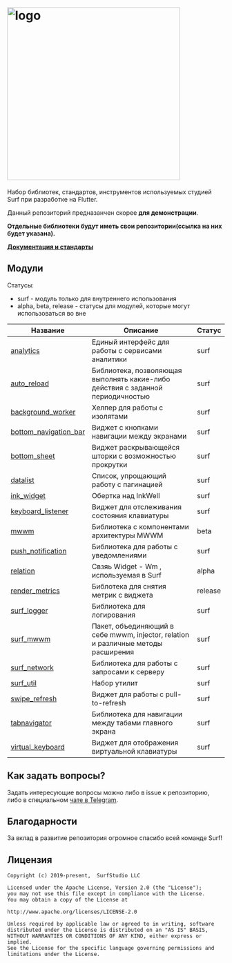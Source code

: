 <!--![logo](logo.gif)-->

# <img src="logo.gif" title="logo" width="400" height="400" align="middle"/>


Набор библиотек, стандартов, инструментов используемых студией Surf при разработке на Flutter.

Данный репозиторий предназанчен скорее **для демонстрации**.

**Отдельные библиотеки будут иметь свои репозитории(ссылка на них будет указана).**

[**Документация и стандарты**](docs/ru/main.md)

## Модули

Статусы:

- surf - модуль только для внутреннего использования
- alpha, beta, release - статусы для модулей, которые могут использоваться во вне

| Название | Описание | Статус |
|----------|----------|--------|
| [analytics](https://pub.dev/packages/analytics) | Единый интерфейс для работы с сервисами аналитики | surf |
| [auto_reload](https://pub.dev/packages/auto_reload) | Библиотека, позволяющая выполнять какие-либо действия с заданной периодичностью | surf |
| [background_worker](https://pub.dev/packages/background_worker) | Хелпер для работы с изолятами | surf |
| [bottom_navigation_bar](https://pub.dev/packages/bottom_navigation_bar) | Виджет с кнопками навигации между экранами | surf |
| [bottom_sheet](https://pub.dev/packages/bottom_sheet) | Виджет раскрывающейся шторки с возможностью прокрутки | surf |
| [datalist](https://pub.dev/packages/datalist) | Список, упрощающий работу с пагинацией | surf |
| [ink_widget](https://pub.dev/packages/ink_widget) | Обертка над InkWell | surf |
| [keyboard_listener](packages/keyboard_listener/) | Виджет для отслеживания состояния клавиатуры | surf |
| [mwwm](https://pub.dev/packages/mwwm) | Библиотека с компонентами архитектуры MWWM | beta |
| [push_notification](https://pub.dev/packages/push_notification) | Библиотека для работы с уведомлениями | surf |
| [relation](https://pub.dev/packages/relation) | Свзяь Widget - Wm , используемая в Surf | alpha |
| [render_metrics](https://pub.dev/packages/render_metrics) | Библотека для снятия метрик с виджета | release |
| [surf_logger](https://pub.dev/packages/surf_logger) | Библиотека для логирования | surf |
| [surf_mwwm](https://pub.dev/packages/surf_mwwm) | Пакет, объединяющий в себе mwwm, injector, relation и различные методы расширения | surf |
| [surf_network](https://pub.dev/packages/surf_network) | Библиотека для работы с запросами к серверу | surf |
| [surf_util](https://pub.dev/packages/surf_util) | Набор утилит | surf |
| [swipe_refresh](https://pub.dev/packages/swipe_refresh) | Виджет для работы с pull-to-refresh | surf |
| [tabnavigator](https://pub.dev/packages/tabnavigator) | Библиотека для навигации между табами главного экрана | surf |
| [virtual_keyboard](packages/virtual_keyboard/) | Виджет для отображения виртуальной клавиатуры | surf |


## Как задать вопросы?

Задать интересующие вопросы можно либо в issue к репозиторию,
либо в специальном [чате в Telegram](https://t.me/SurfGear).

## Благодарности

За вклад в развитие репозитория огромное спасибо всей команде Surf!

## Лицензия
```
Copyright (c) 2019-present,  SurfStudio LLC

Licensed under the Apache License, Version 2.0 (the "License");
you may not use this file except in compliance with the License.
You may obtain a copy of the License at

http://www.apache.org/licenses/LICENSE-2.0

Unless required by applicable law or agreed to in writing, software
distributed under the License is distributed on an "AS IS" BASIS,
WITHOUT WARRANTIES OR CONDITIONS OF ANY KIND, either express or implied.
See the License for the specific language governing permissions and
limitations under the License.
```
